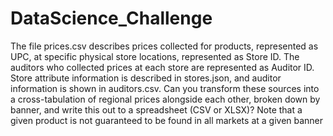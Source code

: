 # DataScience_Challenge

The file prices.csv describes prices collected for products, represented as UPC, at specific physical store locations, 
represented as Store ID. The auditors who collected prices at each store are represented as Auditor ID. Store attribute 
information is described in stores.json, and auditor information is shown in auditors.csv. Can you transform these 
sources into a cross-tabulation of regional prices alongside each other, broken down by banner, and write this out to a 
spreadsheet (CSV or XLSX)? Note that a given product is not guaranteed to be found in all markets at a given banner
